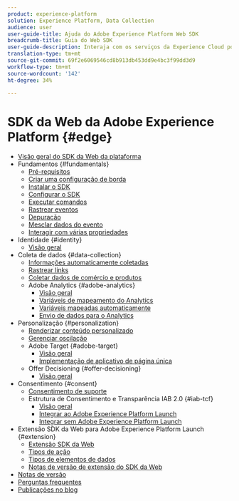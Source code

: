 ```yaml
---
product: experience-platform
solution: Experience Platform, Data Collection
audience: user
user-guide-title: Ajuda do Adobe Experience Platform Web SDK
breadcrumb-title: Guia do Web SDK
user-guide-description: Interaja com os serviços da Experience Cloud por meio da Edge Network.
translation-type: tm+mt
source-git-commit: 69f2e6069546cd8b913db453dd9e4bc3f99dd3d9
workflow-type: tm+mt
source-wordcount: '142'
ht-degree: 34%

---
```



# SDK da Web da Adobe Experience Platform {#edge}

* [Visão geral do SDK da Web da plataforma](home.md)
* Fundamentos {#fundamentals}
   * [Pré-requisitos](fundamentals/prerequisite.md)
   * [Criar uma configuração de borda](fundamentals/edge-configuration.md)
   * [Instalar o SDK](fundamentals/installing-the-sdk.md)
   * [Configurar o SDK](fundamentals/configuring-the-sdk.md)
   * [Executar comandos](fundamentals/executing-commands.md)
   * [Rastrear eventos](fundamentals/tracking-events.md)
   * [Depuração](fundamentals/debugging.md)
   * [Mesclar dados do evento](fundamentals/merging-event-data.md)
   * [Interagir com várias propriedades](fundamentals/interacting-with-multiple-properties.md)
* Identidade {#identity}
   * [Visão geral](identity/overview.md)
* Coleta de dados {#data-collection}
   * [Informações automaticamente coletadas](data-collection/automatic-information.md)
   * [Rastrear links](data-collection/track-links.md)
   * [Coletar dados de comércio e produtos](data-collection/collect-commerce-data.md)
   * Adobe Analytics {#adobe-analytics}
      * [Visão geral](data-collection/adobe-analytics/analytics-overview.md)
      * [Variáveis de mapeamento do Analytics](data-collection/adobe-analytics/manually-mapping-variables.md)
      * [Variáveis mapeadas automaticamente](data-collection/adobe-analytics/automatically-mapped-vars.md)
      * [Envio de dados para o Analytics](data-collection/adobe-analytics/sending-data-to-analytics.md)
* Personalização {#personalization}
   * [Renderizar conteúdo personalizado](personalization/rendering-personalization-content.md)
   * [Gerenciar oscilação](personalization/manage-flicker.md)
   * Adobe Target {#adobe-target}
      * [Visão geral](personalization/adobe-target/target-overview.md)
      * [Implementação de aplicativo de página única](personalization/adobe-target/spa-implementation.md)
   * Offer Decisioning {#offer-decisioning}
      * [Visão geral](personalization/offer-decisioning/offer-decisioning-overview.md)
* Consentimento {#consent}
   * [Consentimento de suporte](consent/supporting-consent.md)
   * Estrutura de Consentimento e Transparência IAB 2.0 {#iab-tcf}
      * [Visão geral](consent/iab-tcf/overview.md)
      * [Integrar ao Adobe Experience Platform Launch](consent/iab-tcf/with-launch.md)
      * [Integrar sem Adobe Experience Platform Launch](consent/iab-tcf/without-launch.md)
* Extensão SDK da Web para Adobe Experience Platform Launch {#extension}
   * [Extensão SDK da Web](extension/web-sdk-extension.md)
   * [Tipos de ação](extension/action-types.md)
   * [Tipos de elementos de dados](extension/data-element-types.md)
   * [Notas de versão de extensão do SDK da Web](extension/web-sdk-ext-release-notes.md)
* [Notas de versão](release-notes.md)
* [Perguntas frequentes](web-sdk-faq.md)
* [Publicações no blog](blog-posts.md)
